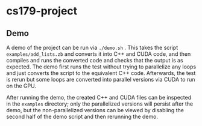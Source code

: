 # cs179-project

## Demo
A demo of the project can be run via ```./demo.sh``` . This takes the
script ```examples/add_lists.zb``` and converts it into C++ and CUDA code, and
then compiles and runs the converted code and checks that the output is as
expected. The demo first runs the test without trying to parallelize any loops
and just converts the script to the equivalent C++ code. Afterwards, the test
is rerun but some loops are converted into parallel versions via CUDA to run on
the GPU.

After running the demo, the created C++ and CUDA files can be inspected in
the ```examples``` directory; only the parallelized versions will persist after
the demo, but the non-parallelized versions can be viewed by disabling the
second half of the demo script and then rerunning the demo.
